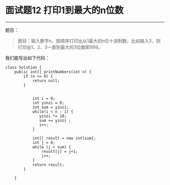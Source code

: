 #	面试题12 打印1到最大的n位数
---

题目：

>题目：输入数字n，按顺序打印出从1最大的n位十进制数。比如输入3，则打印出1、2、3一直到最大的3位数即999。

我们能写出如下代码：

```
class Solution {
    public int[] printNumbers(int n) {
        if (n <= 0) {
            return null;
        }

      
            int i = 0;
            int yinzi = 9;
            int sum = yinzi;
            while(i < n - 1) {
               yinzi *= 10;
               sum += yinzi ;
               i++;
            }
 
            int[] result = new int[sum];
            int j = 0;
            while (j < sum) {
                result[j] = j+1;
                j++;
            }
            return result;
        }

    }

```
